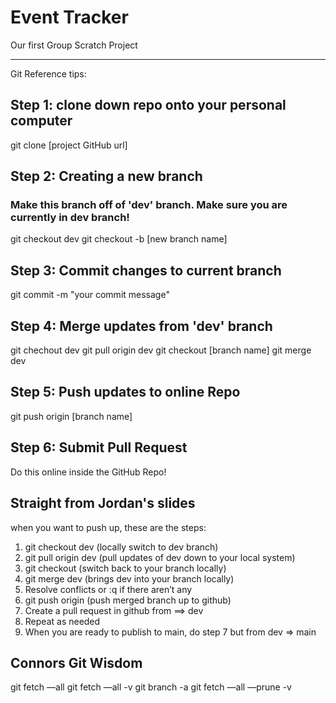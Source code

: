 # Event Tracker

Our first Group Scratch Project

---

Git Reference tips:

## Step 1: clone down repo onto your personal computer

git clone [project GitHub url]

## Step 2: Creating a new branch

### Make this branch off of 'dev' branch. Make sure you are currently in dev branch!

git checkout dev
git checkout -b [new branch name]

## Step 3: Commit changes to current branch

git commit -m "your commit message"

## Step 4: Merge updates from 'dev' branch

git chechout dev
git pull origin dev
git checkout [branch name]
git merge dev

## Step 5: Push updates to online Repo

git push origin [branch name]

## Step 6: Submit Pull Request

Do this online inside the GitHub Repo!

## Straight from Jordan's slides

when you want to push up, these are the steps:

1. git checkout dev (locally switch to dev branch)
2. git pull origin dev (pull updates of dev down to your local system)
3. git checkout <your branch> (switch back to your branch locally)
4. git merge dev (brings dev into your branch locally)
5. Resolve conflicts or :q if there aren’t any
6. git push origin <your branch> (push merged branch up to github)
7. Create a pull request in github from <your branch> ==> dev
8. Repeat as needed
9. When you are ready to publish to main, do step 7 but from dev => main

## Connors Git Wisdom
git fetch —all
git fetch —all -v
git branch -a
git fetch —all —prune -v
